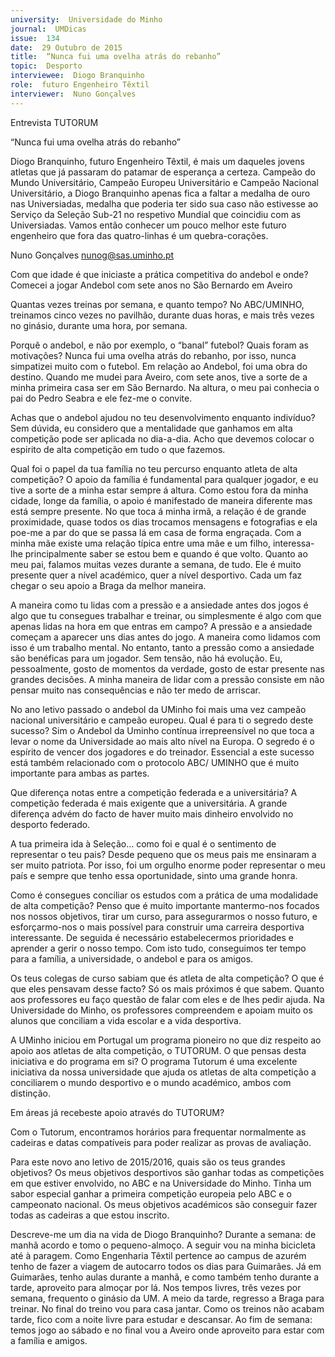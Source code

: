 ```yaml
---
university:  Universidade do Minho
journal:  UMDicas
issue:  134
date:  29 Outubro de 2015
title:  “Nunca fui uma ovelha atrás do rebanho”
topic:  Desporto
interviewee:  Diogo Branquinho
role:  futuro Engenheiro Têxtil
interviewer:  Nuno Gonçalves
---
```

 

 Entrevista TUTORUM 

 “Nunca fui uma ovelha atrás do rebanho”

 Diogo Branquinho, futuro Engenheiro Têxtil, é mais um daqueles jovens atletas que já passaram do patamar de esperança a certeza. Campeão do Mundo Universitário, Campeão Europeu Universitário e Campeão Nacional Universitário, a Diogo Branquinho apenas fica a faltar a medalha de ouro nas Universiadas, medalha que poderia ter sido sua caso não estivesse ao Serviço da Seleção Sub-21 no respetivo Mundial que coincidiu com as Universiadas. Vamos então conhecer um pouco melhor este futuro engenheiro que fora das quatro-linhas é um quebra-corações.

 Nuno Gonçalves 
 nunog@sas.uminho.pt 

 Com que idade é que iniciaste a prática competitiva do andebol e onde?
 Comecei a jogar Andebol com sete anos no São Bernardo em Aveiro 
 
 Quantas vezes treinas por semana, e quanto tempo?
 No ABC/UMINHO, treinamos cinco vezes no pavilhão, durante duas horas, e mais três vezes no ginásio, durante uma hora, por semana.
 
 Porquê o andebol, e não por exemplo, o “banal” futebol? Quais foram as motivações?
 Nunca fui uma ovelha atrás do rebanho, por isso, nunca simpatizei muito com o futebol. Em relação ao Andebol, foi uma obra do destino. Quando me mudei para Aveiro, com sete anos, tive a sorte de a minha primeira casa ser em São Bernardo. Na altura, o meu pai conhecia o pai do Pedro Seabra e ele fez-me o convite.
 
 Achas que o andebol ajudou no teu desenvolvimento enquanto indivíduo?
 Sem dúvida, eu considero que a mentalidade que ganhamos em alta competição pode ser aplicada no dia-a-dia. Acho que devemos colocar o espirito de alta competição em tudo o que fazemos.
 
 Qual foi o papel da tua família no teu percurso enquanto atleta de alta competição?
 O apoio da família é fundamental para qualquer jogador, e eu tive a sorte de a minha estar sempre á altura. Como estou fora da minha cidade, longe da família, o apoio é manifestado de maneira diferente mas está sempre presente. No que toca á minha irmã, a relação é de grande proximidade, quase todos os dias trocamos mensagens e fotografias e ela poe-me a par do que se passa lá em casa de forma engraçada. Com a minha mãe existe uma relação típica entre uma mãe e um filho, interessa-lhe principalmente saber se estou bem e quando é que volto. Quanto ao meu pai, falamos muitas vezes durante a semana, de tudo. Ele é muito presente quer a nível académico, quer a nível desportivo. Cada um faz chegar o seu apoio a Braga da melhor maneira.
 
 A maneira como tu lidas com a pressão e a ansiedade antes dos jogos é algo que tu consegues trabalhar e treinar, ou simplesmente é algo com que apenas lidas na hora em que entras em campo?
 A pressão e a ansiedade começam a aparecer uns dias antes do jogo. A maneira como lidamos com isso é um trabalho mental. No entanto, tanto a pressão como a ansiedade são benéficas para um jogador. Sem tensão, não há evolução. Eu, pessoalmente, gosto de momentos da verdade, gosto de estar presente nas grandes decisões. A minha maneira de lidar com a pressão consiste em não pensar muito nas consequências e não ter medo de arriscar.
 
 No ano letivo passado o andebol da UMinho foi mais uma vez campeão nacional universitário e campeão europeu. Qual é para ti o segredo deste sucesso?
 Sim o Andebol da Uminho contínua irrepreensível no que toca a levar o nome da Universidade ao mais alto nível na Europa. O segredo é o espírito de vencer dos jogadores e do treinador. Essencial a este sucesso está também relacionado com o protocolo ABC/ UMINHO que é muito importante para ambas as partes.
 
 Que diferença notas entre a competição federada e a universitária?
 A competição federada é mais exigente que a universitária. A grande diferença advém do facto de haver muito mais dinheiro envolvido no desporto federado.
 
 A tua primeira ida à Seleção… como foi e qual é o sentimento de representar o teu pais?
 Desde pequeno que os meus pais me ensinaram a ser muito patriota. Por isso, foi um orgulho enorme poder representar o meu país e sempre que tenho essa oportunidade, sinto uma grande honra.
 
 Como é consegues conciliar os estudos com a prática de uma modalidade de alta competição?
 Penso que é muito importante mantermo-nos focados nos nossos objetivos, tirar um curso, para assegurarmos o nosso futuro, e esforçarmo-nos o mais possível para construir uma carreira desportiva interessante. De seguida é necessário estabelecermos prioridades e aprender a gerir o nosso tempo. Com isto tudo, conseguimos ter tempo para a família, a universidade, o andebol e para os amigos.

 Os teus colegas de curso sabiam que és atleta de alta competição? O que é que eles pensavam desse facto?
 Só os mais próximos é que sabem. Quanto aos professores eu faço questão de falar com eles e de lhes pedir ajuda. Na Universidade do Minho, os professores compreendem e apoiam muito os alunos que conciliam a vida escolar e a vida desportiva.
 
 A UMinho iniciou em Portugal um programa pioneiro no que diz respeito ao apoio aos atletas de alta competição, o TUTORUM. O que pensas desta iniciativa e do programa em si?
 O programa Tutorum é uma excelente iniciativa da nossa universidade que ajuda os atletas de alta competição a conciliarem o mundo desportivo e o mundo académico, ambos com distinção.

 Em áreas já recebeste apoio através do TUTORUM?

 Com o Tutorum, encontramos horários para frequentar normalmente as cadeiras e datas compatíveis para poder realizar as provas de avaliação.
 
 Para este novo ano letivo de 2015/2016, quais são os teus grandes objetivos?
 Os meus objetivos desportivos são ganhar todas as competições em que estiver envolvido, no ABC e na Universidade do Minho. Tinha um sabor especial ganhar a primeira competição europeia pelo ABC e o campeonato nacional. Os meus objetivos académicos são conseguir fazer todas as cadeiras a que estou inscrito.
 
 Descreve-me um dia na vida de Diogo Branquinho?
 Durante a semana: de manhã acordo e tomo o pequeno-almoço. A seguir vou na minha bicicleta até à paragem. Como Engenharia Têxtil pertence ao campus de azurém tenho de fazer a viagem de autocarro todos os dias para Guimarães. Já em Guimarães, tenho aulas durante a manhã, e como também tenho durante a tarde, aproveito para almoçar por lá.
 Nos tempos livres, três vezes por semana, frequento o ginásio da UM. A meio da tarde, regresso a Braga para treinar. No final do treino vou para casa jantar.
 Como os treinos não acabam tarde, fico com a noite livre para estudar e descansar. Ao fim de semana: temos jogo ao sábado e no final vou a Aveiro onde aproveito para estar com a família e amigos.

